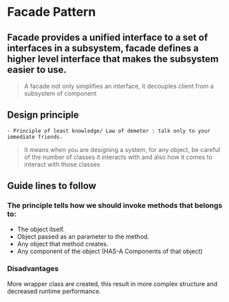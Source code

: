 # Facade Pattern
## Facade provides a unified interface to a set of interfaces in a subsystem, facade defines a higher level interface that makes the subsystem easier to use.
> A facade not only simplifies an interface, it decouples client from a subsystem of component

## Design principle
	- Principle of least knowledge/ Law of demeter : talk only to your immediate friends.
> It means when you are designing a system, for any object, be careful of the number of classes it interacts with and also how it comes to interact with those classes
## Guide lines to follow 
### The principle tells how we should invoke methods that belongs to:
- The object itself.
- Object passed as an parameter to the method.
- Any object that method creates.
- Any component of the object (HAS-A Components of that object)

### Disadvantages
More wrapper class are created, this result in more complex structure and decreased runtime performance.
